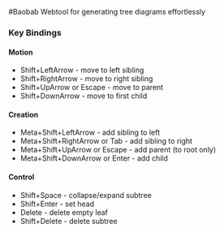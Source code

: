 #Baobab
Webtool for generating tree diagrams effortlessly

### Key Bindings
#### Motion
- Shift+LeftArrow - move to left sibling
- Shift+RightArrow - move to right sibling
- Shift+UpArrow or Escape - move to parent
- Shift+DownArrow - move to first child

#### Creation
- Meta+Shift+LeftArrow - add sibling to left
- Meta+Shift+RightArrow or Tab - add sibling to right
- Meta+Shift+UpArrow or Escape - add parent (to root only)
- Meta+Shift+DownArrow or Enter - add child

#### Control
- Shift+Space - collapse/expand subtree
- Shift+Enter - set head
- Delete - delete empty leaf
- Shift+Delete - delete subtree

